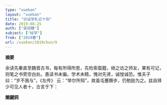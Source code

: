 ```yaml
---
type: "xuekan"
layout: "xuekan"
title: "训诂学札记十则"
date: 2019-08-25
auth: ["吴冠臻"]
subject: ["经学"]
from: ["2019春"]
url: /xuekan/2019chun/9
---
```


**摘要**      

余读先秦直至魏晋古书，每有所得所思，先检索载籍，继之访之师友，果有可记，则笔之书旁空白处。愚读书未徧，学术未精，愧对先贤，诚惶诚恐。惟夫子曰：“岁不我与”，《左传》 云：“举尔所知”，故虽屯蹇蹶步，仍勉励为之。兹自择少可见人者十，佥言于下：

**關鍵詞**
